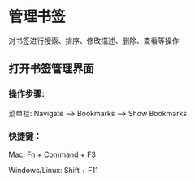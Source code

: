 # 管理书签

对书签进行搜索、排序、修攺描述、删除、查看等操作

## 打开书签管理界面

### 操作步骤:

菜单栏: Navigate —&gt; Bookmarks —&gt; Show Bookmarks

### 快捷键：

Mac: Fn + Command + F3

Windows\/Linux: Shift + F11

